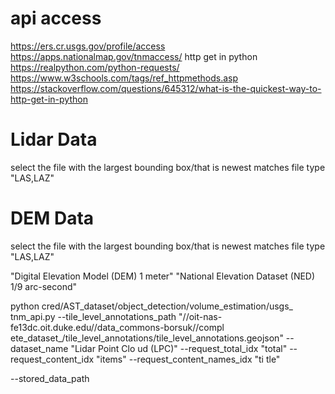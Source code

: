# api access
https://ers.cr.usgs.gov/profile/access
https://apps.nationalmap.gov/tnmaccess/
http get in python
https://realpython.com/python-requests/
https://www.w3schools.com/tags/ref_httpmethods.asp
https://stackoverflow.com/questions/645312/what-is-the-quickest-way-to-http-get-in-python

# Lidar Data
select the file with the largest bounding box/that is newest
matches file type "LAS,LAZ"

# DEM Data
select the file with the largest bounding box/that is newest
matches file type "LAS,LAZ"

"Digital Elevation Model (DEM) 1 meter"
"National Elevation Dataset (NED) 1/9 arc-second"

python cred/AST_dataset/object_detection/volume_estimation/usgs_
tnm_api.py --tile_level_annotations_path "//oit-nas-fe13dc.oit.duke.edu//data_commons-borsuk//compl
ete_dataset_/tile_level_annotations/tile_level_annotations.geojson" --dataset_name "Lidar Point Clo
ud (LPC)" --request_total_idx "total" --request_content_idx "items" --request_content_names_idx "ti
tle"

--stored_data_path